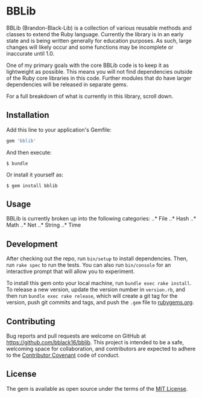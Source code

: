 # BBLib

BBLib (Brandon-Black-Lib) is a collection of various reusable methods and classes to extend the Ruby language. Currently the library is in an early state and is being written generally for education purposes. As such, large changes will likely occur and some functions may be incomplete or inaccurate until 1.0.

One of my primary goals with the core BBLib code is to keep it as lightweight as possible. This means you will not find dependencies outside of the Ruby core libraries in this code. Further modules that do have larger dependencies will be released in separate gems.

For a full breakdown of what is currently in this library, scroll down.

## Installation

Add this line to your application's Gemfile:

```ruby
gem 'bblib'
```

And then execute:

    $ bundle

Or install it yourself as:

    $ gem install bblib

## Usage

BBLib is currently broken up into the following categories:
..* File
..* Hash
..* Math
..* Net
..* String
..* Time

## Development

After checking out the repo, run `bin/setup` to install dependencies. Then, run `rake spec` to run the tests. You can also run `bin/console` for an interactive prompt that will allow you to experiment.

To install this gem onto your local machine, run `bundle exec rake install`. To release a new version, update the version number in `version.rb`, and then run `bundle exec rake release`, which will create a git tag for the version, push git commits and tags, and push the `.gem` file to [rubygems.org](https://rubygems.org).

## Contributing

Bug reports and pull requests are welcome on GitHub at https://github.com/bblack16/bblib. This project is intended to be a safe, welcoming space for collaboration, and contributors are expected to adhere to the [Contributor Covenant](contributor-covenant.org) code of conduct.

## License

The gem is available as open source under the terms of the [MIT License](http://opensource.org/licenses/MIT).
